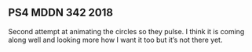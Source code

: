## PS4 MDDN 342 2018

Second attempt at animating the circles so they pulse. I think it is coming along well and looking more how I want it too but it’s not there yet.
